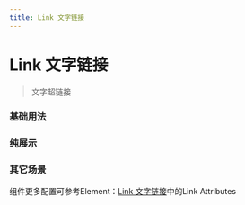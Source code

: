 ```yaml
---
title: Link 文字链接
---
```

# Link 文字链接

> 文字超链接

### 基础用法

<ClientOnly>
<field-link-demo blockName="linkField1"/>
</ClientOnly>

### 纯展示

<ClientOnly>
<field-link-demo blockName="linkField2"/>
</ClientOnly>

### 其它场景

<ClientOnly>
<field-link-demo blockName="linkField3"/>
</ClientOnly>

组件更多配置可参考Element：[Link 文字链接](http://element-cn.eleme.io/#/zh-CN/component/link)中的Link Attributes
